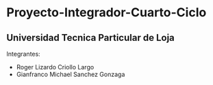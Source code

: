 # Proyecto-Integrador-Cuarto-Ciclo
## Universidad Tecnica Particular de Loja
Integrantes:
- Roger Lizardo Criollo Largo
- Gianfranco Michael Sanchez Gonzaga

